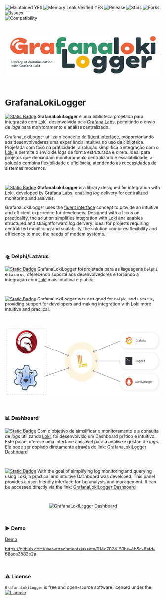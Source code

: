 ![Maintained YES](https://img.shields.io/badge/Maintained%3F-yes-green.svg?style=flat-square&color=important)
![Memory Leak Verified YES](https://img.shields.io/badge/Memory%20Leak%20Verified%3F-yes-green.svg?style=flat-square&color=important)
![Release](https://img.shields.io/github/v/release/antoniojmsjr/GrafanaLokiLogger?label=Latest%20release&style=flat-square&color=important)
![Stars](https://img.shields.io/github/stars/antoniojmsjr/GrafanaLokiLogger.svg?style=flat-square)
![Forks](https://img.shields.io/github/forks/antoniojmsjr/GrafanaLokiLogger.svg?style=flat-square)
![Issues](https://img.shields.io/github/issues/antoniojmsjr/GrafanaLokiLogger.svg?style=flat-square&color=blue)</br>
![Compatibility](https://img.shields.io/badge/Compatibility-Delphi,%20Lazarus-3db36a?style=flat-square)

</br>
<p align="center">
  <a href="https://github.com/antoniojmsjr/GrafanaLokiLogger/blob/main/Image/Logo.png">
    <img alt="GrafanaLokiLogger" height="130" width="600" src="https://github.com/antoniojmsjr/GrafanaLokiLogger/blob/main/Image/Logo.png">
  </a>
</p>
</br>

# GrafanaLokiLogger

[![Static Badge](https://img.shields.io/badge/Portugu%C3%AAs-(ptBR)-07C160)](https://github.com/antoniojmsjr/GrafanaLokiLogger) **GrafanaLokiLogger** é uma biblioteca projetada para integração com [Loki](https://grafana.com/oss/loki/), desenvolvida pela [Grafana Labs](https://grafana.com/), permitindo o envio de *logs* para monitoramento e análise centralizado.

GrafanaLokiLogger utiliza o conceito de [fluent interface](https://en.wikipedia.org/wiki/Fluent_interface), proporcionando aos desenvolvedores uma experiência intuitiva no uso da biblioteca. Projetada com foco na praticidade, a solução simplifica a integração com o [Loki](https://grafana.com/oss/loki/) e permite o envio de *logs* de forma estruturada e direta. 
Ideal para projetos que demandam monitoramento centralizado e escalabilidade, a solução combina flexibilidade e eficiência, atendendo às necessidades de sistemas modernos.

</br>

[![Static Badge](https://img.shields.io/badge/English-(enUS)-D14836)](https://github.com/antoniojmsjr/GrafanaLokiLogger) **GrafanaLokiLogger** is a library designed for integration with [Loki](https://grafana.com/oss/loki/), developed by [Grafana Labs](https://grafana.com/), enabling *log* delivery for centralized monitoring and analysis. 

GrafanaLokiLogger uses the [fluent interface](https://en.wikipedia.org/wiki/Fluent_interface) concept to provide an intuitive and efficient experience for developers. Designed with a focus on practicality, the solution simplifies integration with [Loki](https://grafana.com/oss/loki/) and enables structured and straightforward *log* delivery. Ideal for projects requiring centralized monitoring and scalability, the solution combines flexibility and efficiency to meet the needs of modern systems.

</br>

### :flying_saucer: Delphi/Lazarus

[![Static Badge](https://img.shields.io/badge/Portugu%C3%AAs-(ptBR)-07C160)](https://github.com/antoniojmsjr/GrafanaLokiLogger) GrafanaLokiLogger foi projetada para as linguagens `Delphi` e `Lazarus`, oferecendo suporte aos desenvolvedores e tornando a integração com [Loki](https://grafana.com/oss/loki/) mais intuitiva e prática.

</br>

[![Static Badge](https://img.shields.io/badge/English-(enUS)-D14836)](https://github.com/antoniojmsjr/GrafanaLokiLogger) GrafanaLokiLogger was designed for `Delphi` and `Lazarus`, providing support for developers and making integration with [Loki](https://grafana.com/oss/loki/) more intuitive and practical.

</br>
<p align="center">
  <a href="https://github.com/antoniojmsjr/GrafanaLokiLogger/blob/main/Image/Loki.png">
    <img alt="GrafanaLokiLogger Delphi/Lazarus" height="230" width="600" src="https://github.com/antoniojmsjr/GrafanaLokiLogger/blob/main/Image/Loki.png">
  </a>
</p>
</br>

### :bar_chart: Dashboard

[![Static Badge](https://img.shields.io/badge/Portugu%C3%AAs-(ptBR)-07C160)](https://github.com/antoniojmsjr/GrafanaLokiLogger) Com o objetivo de simplificar o monitoramento e a consulta de *logs* utilizando [Loki](https://grafana.com/oss/loki/), foi desenvolvido um Dashboard prático e intuitivo. Este painel oferece uma interface amigável para a análise e gestão de *logs*. Ele pode ser copiado diretamente através do link: [GrafanaLokiLogger Dashboard](https://grafana.com/grafana/dashboards/22349-grafanalokilogger)

</br>

[![Static Badge](https://img.shields.io/badge/English-(enUS)-D14836)](https://github.com/antoniojmsjr/GrafanaLokiLogger) With the goal of simplifying log monitoring and querying using Loki, a practical and intuitive Dashboard was developed. This panel provides a user-friendly interface for log analysis and management. It can be accessed directly via the link: [GrafanaLokiLogger Dashboard](https://grafana.com/grafana/dashboards/22349-grafanalokilogger)

</br>
<p align="center">
  <a href="https://github.com/user-attachments/assets/19da337e-8274-443d-addc-ce3c8c9834cb">
    <img alt="GrafanaLokiLogger Dashboard" height="550" width=100% src="https://github.com/user-attachments/assets/19da337e-8274-443d-addc-ce3c8c9834cb">
  </a>
</p>
</br>

### :arrow_forward: Demo

[Demo](https://github.com/user-attachments/files/17824679/GrafanaLokiLogger.zip)

https://github.com/user-attachments/assets/914c7024-53be-4b5c-8afd-68aca3582c2a

</br>

### :warning: License
`GrafanaLokiLogger` is free and open-source software licensed under the [![License](https://img.shields.io/badge/license-Apache%202.0-blue.svg)](https://github.com/antoniojmsjr/GrafanaLokiLogger/blob/master/LICENSE)
